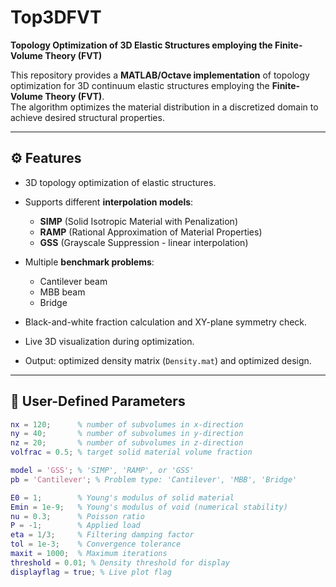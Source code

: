 # Top3DFVT

**Topology Optimization of 3D Elastic Structures employing the Finite-Volume Theory (FVT)**

This repository provides a **MATLAB/Octave implementation** of topology optimization for 3D continuum elastic structures employing the **Finite-Volume Theory (FVT)**.  
The algorithm optimizes the material distribution in a discretized domain to achieve desired structural properties.

---

## ⚙️ Features

- 3D topology optimization of elastic structures.
- Supports different **interpolation models**:
  - **SIMP** (Solid Isotropic Material with Penalization)
  - **RAMP** (Rational Approximation of Material Properties)
  - **GSS** (Grayscale Suppression - linear interpolation)

- Multiple **benchmark problems**:
  - Cantilever beam
  - MBB beam
  - Bridge

- Black-and-white fraction calculation and XY-plane symmetry check.
- Live 3D visualization during optimization.
- Output: optimized density matrix (`Density.mat`) and optimized design.

---

## 📌 User-Defined Parameters

```matlab
nx = 120;      % number of subvolumes in x-direction
ny = 40;       % number of subvolumes in y-direction
nz = 20;       % number of subvolumes in z-direction
volfrac = 0.5; % target solid material volume fraction

model = 'GSS'; % 'SIMP', 'RAMP', or 'GSS'
pb = 'Cantilever'; % Problem type: 'Cantilever', 'MBB', 'Bridge'

E0 = 1;        % Young's modulus of solid material
Emin = 1e-9;   % Young's modulus of void (numerical stability)
nu = 0.3;      % Poisson ratio
P = -1;        % Applied load
eta = 1/3;     % Filtering damping factor
tol = 1e-3;    % Convergence tolerance
maxit = 1000;  % Maximum iterations
threshold = 0.01; % Density threshold for display
displayflag = true; % Live plot flag

